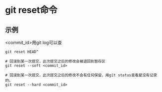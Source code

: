 # git reset命令

## 示例
\<commit_id>用git log可以查
```shell
git reset HEAD^

# 回滚到某一次提交，此次提交之后的修改会被退回到暂存区
git reset --soft <commit_id>

# 回滚到某一次提交，此次提交之后的修改不会有任何保留，用git status查看是没有记录的。
git reset --hard <commit_id>
```
